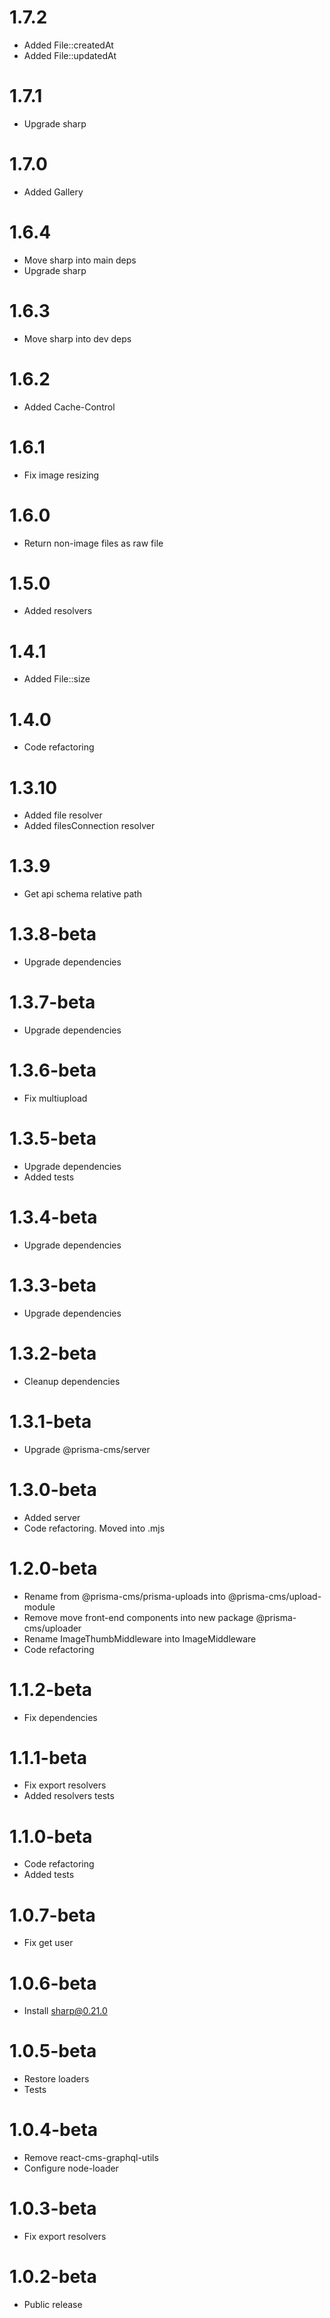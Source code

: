 1.7.2
===============================
- Added File::createdAt
- Added File::updatedAt

1.7.1
===============================
- Upgrade sharp

1.7.0
===============================
- Added Gallery

1.6.4
===============================
- Move sharp into main deps
- Upgrade sharp

1.6.3
===============================
- Move sharp into dev deps

1.6.2
===============================
- Added Cache-Control

1.6.1
===============================
- Fix image resizing

1.6.0
===============================
- Return non-image files as raw file

1.5.0
===============================
- Added resolvers

1.4.1
===============================
- Added File::size

1.4.0
===============================
- Code refactoring

1.3.10
===============================
- Added file resolver
- Added filesConnection resolver

1.3.9
===============================
- Get api schema relative path

1.3.8-beta
===============================
- Upgrade dependencies

1.3.7-beta
===============================
- Upgrade dependencies

1.3.6-beta
===============================
- Fix multiupload

1.3.5-beta
===============================
- Upgrade dependencies
- Added tests

1.3.4-beta
===============================
- Upgrade dependencies

1.3.3-beta
===============================
- Upgrade dependencies

1.3.2-beta
===============================
- Cleanup dependencies

1.3.1-beta
===============================
- Upgrade @prisma-cms/server

1.3.0-beta
===============================
- Added server
- Code refactoring. Moved into .mjs

1.2.0-beta
===============================
- Rename from @prisma-cms/prisma-uploads into @prisma-cms/upload-module
- Remove move front-end components into new package @prisma-cms/uploader
- Rename ImageThumbMiddleware into ImageMiddleware
- Code refactoring

1.1.2-beta
===============================
- Fix dependencies

1.1.1-beta
===============================
- Fix export resolvers
- Added resolvers tests

1.1.0-beta
===============================
- Code refactoring
- Added tests

1.0.7-beta
===============================
- Fix get user

1.0.6-beta
===============================
- Install sharp@0.21.0

1.0.5-beta
===============================
- Restore loaders
- Tests

1.0.4-beta
===============================
- Remove react-cms-graphql-utils
- Configure node-loader

1.0.3-beta
===============================
- Fix export resolvers

1.0.2-beta
===============================
- Public release
